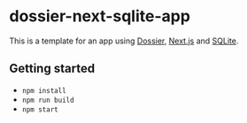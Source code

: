 # dossier-next-sqlite-app

This is a template for an app using [Dossier](https://dossierhq.dev/), [Next.js](https://nextjs.org/) and [SQLite](https://www.sqlite.org/).

## Getting started

- `npm install`
- `npm run build`
- `npm start`
